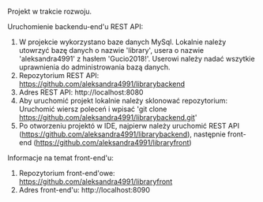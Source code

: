 Projekt w trakcie rozwoju.

Uruchomienie backendu-end'u REST API:

1. W projekcie wykorzystano baze danych MySql. Lokalnie należy utowrzyć bazę danych o nazwie 'library', usera o nazwie 'aleksandra4991' z hasłem 'Gucio2018!'. Userowi należy nadać wszytkie uprawnienia do administrowania bazą danych.
2. Repozytorium REST API: https://github.com/aleksandra4991/librarybackend
3. Adres REST API: http://localhost:8080
4. Aby uruchomić projekt lokalnie należy sklonować repozytorium: Uruchomić wiersz poleceń i wpisać 'git clone https://github.com/aleksandra4991/librarybackend.git'
5. Po otworzeniu projektó w IDE, najpierw należy uruchomić REST API (https://github.com/aleksandra4991/librarybackend), następnie front-end (https://github.com/aleksandra4991/libraryfront)

Informacje na temat front-end'u:

1. Repozytorium front-end'owe: https://github.com/aleksandra4991/libraryfront
2. Adres front-end'u: http://localhost:8090
